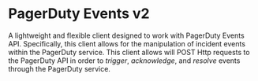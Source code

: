 # PagerDuty Events v2

A lightweight and flexible client designed to work with PagerDuty Events API. Specifically, this client allows for the manipulation of incident events within the PagerDuty service. This client allows will POST Http requests to the PagerDuty API in order to *trigger*, *acknowledge*, and *resolve* events through the PagerDuty service. 
